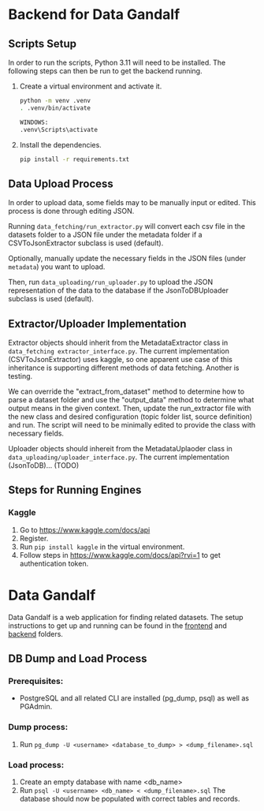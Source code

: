# Backend for Data Gandalf

## Scripts Setup

In order to run the scripts, Python 3.11 will need to be installed. The following steps can then be run to get the backend running.

1. Create a virtual environment and activate it.

    ```bash
    python -m venv .venv
    . .venv/bin/activate

    WINDOWS:
    .venv\Scripts\activate
    ```

2. Install the dependencies.

    ```bash
    pip install -r requirements.txt
    ```


## Data Upload Process

In order to upload data, some fields may to be manually input or edited. 
This process is done through editing JSON. 

Running ```data_fetching/run_extractor.py``` will convert each csv file in the datasets folder
to a JSON file under the metadata folder if a CSVToJsonExtractor subclass is used (default). 


Optionally, manually update the necessary fields in the JSON files (under ```metadata```) you want to upload.

Then, run ```data_uploading/run_uploader.py``` to upload the JSON representation of the data to the database if the JsonToDBUploader subclass is used (default). 

## Extractor/Uploader Implementation

Extractor objects should inherit from the MetadataExtractor class in ```data_fetching extractor_interface.py```. The current implementation (CSVToJsonExtractor) uses kaggle, so one apparent use case of this inheritance is supporting different methods of data fetching. Another is testing. 

 We can override the "extract_from_dataset" method to determine how to parse a dataset folder and use the "output_data" method to determine what output means in the given context. Then, update the run_extractor file with the new class and desired configuration (topic folder list, source definition) and run. The script will need to be minimally edited to provide the class with necessary fields. 

 Uploader objects should inhereit from the MetadataUplaoder class in ```data_uploading/uploader_interface.py```. The current implementation (JsonToDB)... (TODO)

 ## Steps for Running Engines
 ### Kaggle
 1. Go to https://www.kaggle.com/docs/api
 2. Register. 
 3. Run ```pip install kaggle``` in the virtual environment. 
 4. Follow steps in https://www.kaggle.com/docs/api?rvi=1 to get authentication token. 

 # Data Gandalf

Data Gandalf is a web application for finding related datasets. The setup instructions to get up and running can be found in the [frontend](./frontend/) and [backend](./backend) folders.

## DB Dump and Load Process

### Prerequisites:
* PostgreSQL and all related CLI are installed (pg_dump, psql) as well as PGAdmin.

### Dump process:
1. Run ```pg_dump -U <username> <database_to_dump> > <dump_filename>.sql```

### Load process:
1. Create an empty database with name <db_name>
2. Run ```psql -U <username> <db_name> < <dump_filename>.sql```
The database should now be populated with correct tables and records.